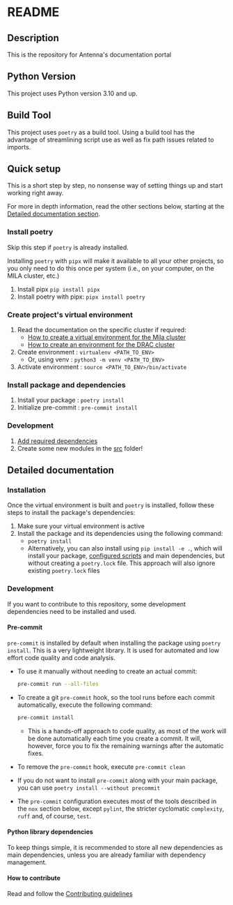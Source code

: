 # README

## Description

This is the repository for Antenna's documentation portal

## Python Version

This project uses Python version 3.10 and up.

## Build Tool

This project uses `poetry` as a build tool. Using a build tool has the advantage of
streamlining script use as well as fix path issues related to imports.

## Quick setup

This is a short step by step, no nonsense way of setting things up and start working
right away.

For more in depth information, read the other sections below, starting at the
[Detailed documentation section](#detailed-documentation).

### Install poetry

Skip this step if `poetry` is already installed.

Installing `poetry` with `pipx` will make it available to all your other projects, so
you only need to do this once per system (i.e., on your computer, on the MILA cluster, etc.)

1. Install pipx `pip install pipx`
2. Install poetry with pipx: `pipx install poetry`

### Create project's virtual environment

1. Read the documentation on the specific cluster if required:
    * [How to create a virtual environment for the Mila cluster](docs/environment_creation_mila.md)
    * [How to create an environment for the DRAC cluster](docs/environment_creation_drac.md)
2. Create environment : `virtualenv <PATH_TO_ENV>`
    * Or, using venv : `python3 -m venv <PATH_TO_ENV>`
3. Activate environment : `source <PATH_TO_ENV>/bin/activate`

### Install package and dependencies

1. Install your package : `poetry install`
2. Initialize pre-commit : `pre-commit install`

### Development

1. [Add required dependencies](./CONTRIBUTING.md#adding-dependencies)
2. Create some new modules in the [src](src) folder!

## Detailed documentation

### Installation

Once the virtual environment is built and `poetry` is installed, follow these steps to
install the package's dependencies:

1. Make sure your virtual environment is active
2. Install the package and its dependencies using the following command:
    * `poetry install`
    * Alternatively, you can also install using `pip install -e .`, which will install
      your package, [configured scripts](https://python-poetry.org/docs/pyproject#scripts)
      and main dependencies, but without creating a `poetry.lock` file. This approach
      will also ignore existing `poetry.lock` files


### Development

If you want to contribute to this repository, some development dependencies need to be
installed and used.

#### Pre-commit

`pre-commit` is installed by default when installing the package using `poetry install`.
This is a very lightweight library. It is used for automated and low effort code
quality and code analysis.

* To use it manually without needing to create an actual commit:
    ```bash
    pre-commit run --all-files
    ```

* To create a git `pre-commit` hook, so the tool runs before each commit automatically,
  execute the following command:
    ```bash
    pre-commit install
    ```
    * This is a hands-off approach to code quality, as most of the work will be done
      automatically each time you create a commit. It will, however, force you to fix
      the remaining warnings after the automatic fixes.


* To remove the `pre-commit` hook, execute `pre-commit clean`
* If you do not want to install `pre-commit` along with your main package, you can use
  `poetry install --without precommit`
* The `pre-commit` configuration executes most of the tools described in the `nox`
  section below, except `pylint`, the stricter cyclomatic `complexity`, `ruff` and,
  of course, `test`.


#### Python library dependencies

To keep things simple, it is recommended to store all new dependencies as main
dependencies, unless you are already familiar with dependency management.

#### How to contribute

Read and follow the [Contributing guidelines](CONTRIBUTING.md)


